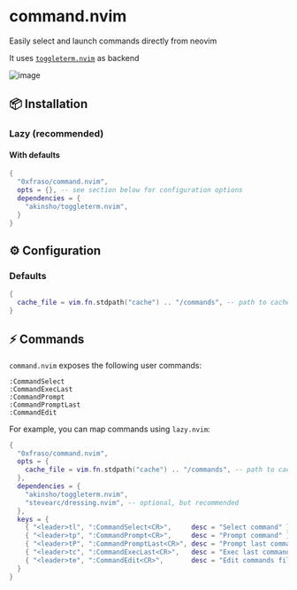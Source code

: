 # command.nvim

Easily select and launch commands directly from neovim

It uses [`toggleterm.nvim`](https://github.com/akinsho/toggleterm.nvim) as backend

![image](https://github.com/0xfraso/command.nvim/assets/116293603/2d8cc2c5-585e-41ca-b65d-16549bfb44c6)

## 📦 Installation

### Lazy (recommended)

#### With defaults

```lua
{
  "0xfraso/command.nvim",
  opts = {}, -- see section below for configuration options
  dependencies = {
    "akinsho/toggleterm.nvim",
  }
}
```
## ⚙️ Configuration

### Defaults

```lua
{
  cache_file = vim.fn.stdpath("cache") .. "/commands", -- path to cache file
}
```

## ⚡ Commands

`command.nvim` exposes the following user commands:

```
:CommandSelect
:CommandExecLast
:CommandPrompt
:CommandPromptLast
:CommandEdit
```

For example, you can map commands using `lazy.nvim`:

```lua
{
  "0xfraso/command.nvim",
  opts = {
    cache_file = vim.fn.stdpath("cache") .. "/commands", -- path to cache file
  },
  dependencies = {
    "akinsho/toggleterm.nvim",
    "stevearc/dressing.nvim", -- optional, but recommended
  },
  keys = {
    { "<leader>tl", ":CommandSelect<CR>",     desc = "Select command" },
    { "<leader>tp", ":CommandPrompt<CR>",     desc = "Prompt command" },
    { "<leader>tP", ":CommandPromptLast<CR>", desc = "Prompt last command" },
    { "<leader>tc", ":CommandExecLast<CR>",   desc = "Exec last command" },
    { "<leader>te", ":CommandEdit<CR>",       desc = "Edit commands file" },
  }
}
```
